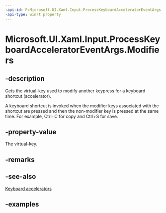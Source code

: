 ```yaml
---
-api-id: P:Microsoft.UI.Xaml.Input.ProcessKeyboardAcceleratorEventArgs.Modifiers
-api-type: winrt property
---
```


<!-- Property syntax.
public VirtualKeyModifiers Modifiers { get; }
-->

# Microsoft.UI.Xaml.Input.ProcessKeyboardAcceleratorEventArgs.Modifiers

## -description
Gets the virtual-key used to modify another keypress for a keyboard shortcut (accelerator).

A keyboard shortcut is invoked when the modifier keys associated with the shortcut are pressed and then the non-modifier key is pressed at the same time. For example, Ctrl+C for copy and Ctrl+S for save.

## -property-value
The virtual-key.

## -remarks

## -see-also
[Keyboard accelerators](/windows/apps/design/input/keyboard-accelerators)

## -examples

